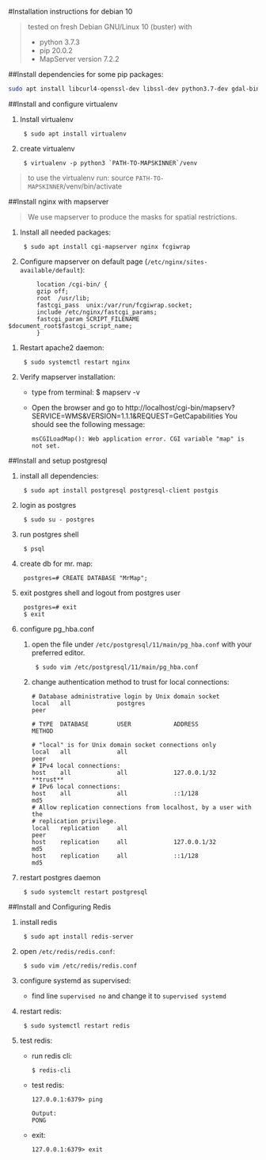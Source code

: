 #Installation instructions for debian 10
> tested on fresh Debian GNU/Linux 10 (buster) with 
> * python 3.7.3 
> * pip 20.0.2
> * MapServer version 7.2.2

##Install dependencies for some pip packages:
```bash
sudo apt install libcurl4-openssl-dev libssl-dev python3.7-dev gdal-bin
```

##Install and configure virtualenv
1. Install virtualenv

        $ sudo apt install virtualenv
        
1. create virtualenv

        $ virtualenv -p python3 `PATH-TO-MAPSKINNER`/venv
        
> to use the virtualenv run: source `PATH-TO-MAPSKINNER`/venv/bin/activate

##Install nginx with mapserver
> We use mapserver to produce the masks for spatial restrictions.
1. Install all needed packages:

        $ sudo apt install cgi-mapserver nginx fcgiwrap
                     
        
1. Configure mapserver on default page (`/etc/nginx/sites-available/default`):
```
        location /cgi-bin/ {
   		gzip off;
		root  /usr/lib;
		fastcgi_pass  unix:/var/run/fcgiwrap.socket;
		include /etc/nginx/fastcgi_params;
		fastcgi_param SCRIPT_FILENAME  $document_root$fastcgi_script_name;
    	}
```
         
1. Restart apache2 daemon:

        $ sudo systemctl restart nginx
        
1. Verify mapserver installation:
    * type from terminal:
          $ mapserv -v
    * Open the browser and go to http://localhost/cgi-bin/mapserv?SERVICE=WMS&VERSION=1.1.1&REQUEST=GetCapabilities 
        You should see the following message:
    
          msCGILoadMap(): Web application error. CGI variable "map" is not set.
          
##Install and setup postgresql
1. install all dependencies:
        
        $ sudo apt install postgresql postgresql-client postgis
        
1. login as postgres

        $ sudo su - postgres        
      
1. run postgres shell

        $ psql
                
1. create db for mr. map:

        postgres=# CREATE DATABASE "MrMap";

1. exit postgres shell and logout from postgres user

        postgres=# exit
        $ exit

1. configure pg_hba.conf
    1. open the file under `/etc/postgresql/11/main/pg_hba.conf` with your preferred editor.
        
            $ sudo vim /etc/postgresql/11/main/pg_hba.conf 
    
    1. change authentication method to trust for local connections:
        ```
        # Database administrative login by Unix domain socket
        local   all             postgres                                peer

        # TYPE  DATABASE        USER            ADDRESS                 METHOD

        # "local" is for Unix domain socket connections only
        local   all             all                                     peer
        # IPv4 local connections:
        host    all             all             127.0.0.1/32            **trust**
        # IPv6 local connections:
        host    all             all             ::1/128                 md5
        # Allow replication connections from localhost, by a user with the
        # replication privilege.
        local   replication     all                                     peer
        host    replication     all             127.0.0.1/32            md5
        host    replication     all             ::1/128                 md5

        ```     
       
1. restart postgres daemon

        $ sudo systemclt restart postgresql
        
##Install and Configuring Redis
1. install redis
        
        $ sudo apt install redis-server
        
1. open `/etc/redis/redis.conf`:

        $ sudo vim /etc/redis/redis.conf
        
1. configure systemd as supervised:

   * find line `supervised no` and change it to `supervised systemd`
   
1. restart redis:

        $ sudo systemctl restart redis
        
 1. test redis:
 
    * run redis cli:
         
          $ redis-cli    
          
    * test redis:
    
          127.0.0.1:6379> ping
          
          Output:
          PONG
          
    * exit:
          
          127.0.0.1:6379> exit